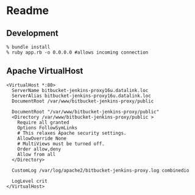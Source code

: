 # Readme

## Development

	% bundle install
	% ruby app.rb -o 0.0.0.0 #allows incoming connection 

## Apache VirtualHost

	<VirtualHost *:80>
	  ServerName bitbucket-jenkins-proxy16u.datalink.loc
	  ServerAlias bitbucket-jenkins-proxy16u.datalink.loc
	  DocumentRoot /var/www/bitbucket-jenkins-proxy/public
	
	  DocumentRoot "/var/www/bitbucket-jenkins-proxy/public"
	  <Directory /var/www/bitbucket-jenkins-proxy/public >
	    Require all granted
	    Options FollowSymLinks
	    # This relaxes Apache security settings.
	    AllowOverride None
	    # MultiViews must be turned off.
	    Order allow,deny
	    Allow from all
	  </Directory>
	
	  CustomLog /var/log/apache2/bitbucket-jenkins-proxy.log combinedio
	
	  LogLevel crit
	</VirtualHost>	
	
